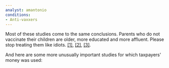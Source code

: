 ```yaml
---
analyst: amantonio
conditions:
- Anti-vaxxers
---
```


Most of these studies come to the same conclusions. Parents who do not vaccinate their children are older, more educated and more affluent. Please stop treating them like idiots. [[1]](https://www.ncbi.nlm.nih.gov/pubmed/28757057), [[2]](http://onlinelibrary.wiley.com/doi/10.1111/1753-6405.12676/full), [[3]](http://bmjopen.bmj.com/content/5/5/e006422).

And here are some more unusually important studies for which taxpayers' money was used:
